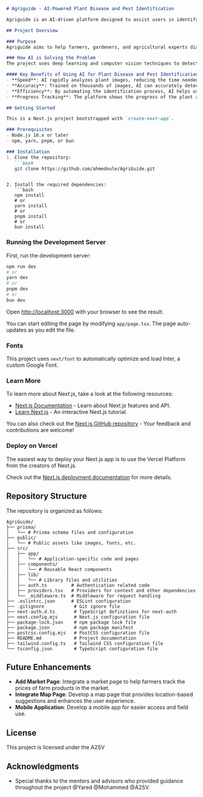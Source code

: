 ```markdown
# Agriguide - AI-Powered Plant Disease and Pest Identification

Agriguide is an AI-driven platform designed to assist users in identifying diseases and pests affecting plants. By simply uploading an image of a plant, the system leverages AI models to analyze the image and provide accurate feedback on what type of disease or pest is impacting the plant.

## Project Overview

### Purpose
Agriguide aims to help farmers, gardeners, and agricultural experts diagnose plant health issues efficiently. By using advanced AI technology, the platform ensures that plant diseases and pests are identified correctly, allowing users to take appropriate action to protect their crops.

### How AI is Solving the Problem
The project uses deep learning and computer vision techniques to detect and classify plant diseases and pests. The system is trained on a diverse dataset of plant images with known diseases and pests, allowing the model to recognize patterns and symptoms in new images uploaded by users.

#### Key Benefits of Using AI for Plant Disease and Pest Identification
- **Speed**: AI rapidly analyzes plant images, reducing the time needed to identify the problem.
- **Accuracy**: Trained on thousands of images, AI can accurately detect diseases and pests that might be difficult for the human eye to spot.
- **Efficiency**: By automating the identification process, AI helps users make faster decisions, improving crop management and yield.
- **Progress Tracking**: The platform shows the progress of the plant after a certain period.

## Getting Started

This is a Next.js project bootstrapped with `create-next-app`.

### Prerequisites
- Node.js 16.x or later
- npm, yarn, pnpm, or bun

### Installation
1. Clone the repository:
   ```bash
   git clone https://github.com/ahmednule/AgriGuide.git
   ```
```

2. Install the required dependencies:
   ```bash
   npm install
   # or
   yarn install
   # or
   pnpm install
   # or
   bun install
   ```

### Running the Development Server
First, run the development server:

```bash
npm run dev
# or
yarn dev
# or
pnpm dev
# or
bun dev
```

Open [http://localhost:3000](http://localhost:3000) with your browser to see the result.

You can start editing the page by modifying `app/page.tsx`. The page auto-updates as you edit the file.

### Fonts
This project uses `next/font` to automatically optimize and load Inter, a custom Google Font.

### Learn More
To learn more about Next.js, take a look at the following resources:
- [Next.js Documentation](https://nextjs.org/docs) - Learn about Next.js features and API.
- [Learn Next.js](https://nextjs.org/learn) - An interactive Next.js tutorial.

You can also check out the [Next.js GitHub repository](https://github.com/vercel/next.js/) - Your feedback and contributions are welcome!

### Deploy on Vercel
The easiest way to deploy your Next.js app is to use the Vercel Platform from the creators of Next.js.

Check out the [Next.js deployment documentation](https://nextjs.org/docs/deployment) for more details.

## Repository Structure

The repository is organized as follows:

```
AgriGuide/
├── prisma/
│   └── # Prisma schema files and configuration
├── public/
│   └── # Public assets like images, fonts, etc.
├── src/
│   ├── app/
│   │   └── # Application-specific code and pages
│   ├── components/
│   │   └── # Reusable React components
│   ├── lib/
│   │   └── # Library files and utilities
│   ├── auth.ts         # Authentication related code
│   ├── providers.tsx   # Providers for context and other dependencies
│   └── _middleware.ts  # Middleware for request handling
├── .eslintrc.json      # ESLint configuration
├── .gitignore           # Git ignore file
├── next-auth.d.ts       # TypeScript definitions for next-auth
├── next.config.mjs      # Next.js configuration file
├── package-lock.json    # npm package lock file
├── package.json         # npm package manifest
├── postcss.config.mjs   # PostCSS configuration file
├── README.md            # Project documentation
├── tailwind.config.ts   # Tailwind CSS configuration file
└── tsconfig.json        # TypeScript configuration file
```

## Future Enhancements

- **Add Market Page**: Integrate a market page to help farmers track the prices of farm products in the market.
- **Integrate Map Page**: Develop a map page that provides location-based suggestions and enhances the user experience.
- **Mobile Application**: Develop a mobile app for easier access and field use.

## License
This project is licensed under the A2SV

## Acknowledgments
- Special thanks to the mentors and advisors who provided guidance throughout the project @Yared @Mohammed @A2SV.